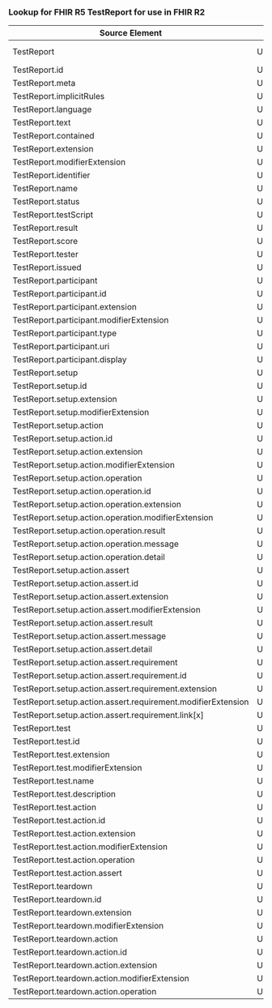### Lookup for FHIR R5 TestReport for use in FHIR R2

| Source Element | Usage | Target |
| -------------- | ----- | ------ |
| TestReport | UseExtension | http://hl7.org/fhir/5.0/StructureDefinition/extension-TestReport |
| TestReport.id | UseExtensionFromAncestor | - |
| TestReport.meta | UseExtensionFromAncestor | - |
| TestReport.implicitRules | UseExtensionFromAncestor | - |
| TestReport.language | UseExtensionFromAncestor | - |
| TestReport.text | UseExtensionFromAncestor | - |
| TestReport.contained | UseExtensionFromAncestor | - |
| TestReport.extension | UseExtensionFromAncestor | - |
| TestReport.modifierExtension | UseExtensionFromAncestor | - |
| TestReport.identifier | UseExtensionFromAncestor | - |
| TestReport.name | UseExtensionFromAncestor | - |
| TestReport.status | UseExtensionFromAncestor | - |
| TestReport.testScript | UseExtensionFromAncestor | - |
| TestReport.result | UseExtensionFromAncestor | - |
| TestReport.score | UseExtensionFromAncestor | - |
| TestReport.tester | UseExtensionFromAncestor | - |
| TestReport.issued | UseExtensionFromAncestor | - |
| TestReport.participant | UseExtensionFromAncestor | - |
| TestReport.participant.id | UseExtensionFromAncestor | - |
| TestReport.participant.extension | UseExtensionFromAncestor | - |
| TestReport.participant.modifierExtension | UseExtensionFromAncestor | - |
| TestReport.participant.type | UseExtensionFromAncestor | - |
| TestReport.participant.uri | UseExtensionFromAncestor | - |
| TestReport.participant.display | UseExtensionFromAncestor | - |
| TestReport.setup | UseExtensionFromAncestor | - |
| TestReport.setup.id | UseExtensionFromAncestor | - |
| TestReport.setup.extension | UseExtensionFromAncestor | - |
| TestReport.setup.modifierExtension | UseExtensionFromAncestor | - |
| TestReport.setup.action | UseExtensionFromAncestor | - |
| TestReport.setup.action.id | UseExtensionFromAncestor | - |
| TestReport.setup.action.extension | UseExtensionFromAncestor | - |
| TestReport.setup.action.modifierExtension | UseExtensionFromAncestor | - |
| TestReport.setup.action.operation | UseExtensionFromAncestor | - |
| TestReport.setup.action.operation.id | UseExtensionFromAncestor | - |
| TestReport.setup.action.operation.extension | UseExtensionFromAncestor | - |
| TestReport.setup.action.operation.modifierExtension | UseExtensionFromAncestor | - |
| TestReport.setup.action.operation.result | UseExtensionFromAncestor | - |
| TestReport.setup.action.operation.message | UseExtensionFromAncestor | - |
| TestReport.setup.action.operation.detail | UseExtensionFromAncestor | - |
| TestReport.setup.action.assert | UseExtensionFromAncestor | - |
| TestReport.setup.action.assert.id | UseExtensionFromAncestor | - |
| TestReport.setup.action.assert.extension | UseExtensionFromAncestor | - |
| TestReport.setup.action.assert.modifierExtension | UseExtensionFromAncestor | - |
| TestReport.setup.action.assert.result | UseExtensionFromAncestor | - |
| TestReport.setup.action.assert.message | UseExtensionFromAncestor | - |
| TestReport.setup.action.assert.detail | UseExtensionFromAncestor | - |
| TestReport.setup.action.assert.requirement | UseExtensionFromAncestor | - |
| TestReport.setup.action.assert.requirement.id | UseExtensionFromAncestor | - |
| TestReport.setup.action.assert.requirement.extension | UseExtensionFromAncestor | - |
| TestReport.setup.action.assert.requirement.modifierExtension | UseExtensionFromAncestor | - |
| TestReport.setup.action.assert.requirement.link[x] | UseExtensionFromAncestor | - |
| TestReport.test | UseExtensionFromAncestor | - |
| TestReport.test.id | UseExtensionFromAncestor | - |
| TestReport.test.extension | UseExtensionFromAncestor | - |
| TestReport.test.modifierExtension | UseExtensionFromAncestor | - |
| TestReport.test.name | UseExtensionFromAncestor | - |
| TestReport.test.description | UseExtensionFromAncestor | - |
| TestReport.test.action | UseExtensionFromAncestor | - |
| TestReport.test.action.id | UseExtensionFromAncestor | - |
| TestReport.test.action.extension | UseExtensionFromAncestor | - |
| TestReport.test.action.modifierExtension | UseExtensionFromAncestor | - |
| TestReport.test.action.operation | UseExtensionFromAncestor | - |
| TestReport.test.action.assert | UseExtensionFromAncestor | - |
| TestReport.teardown | UseExtensionFromAncestor | - |
| TestReport.teardown.id | UseExtensionFromAncestor | - |
| TestReport.teardown.extension | UseExtensionFromAncestor | - |
| TestReport.teardown.modifierExtension | UseExtensionFromAncestor | - |
| TestReport.teardown.action | UseExtensionFromAncestor | - |
| TestReport.teardown.action.id | UseExtensionFromAncestor | - |
| TestReport.teardown.action.extension | UseExtensionFromAncestor | - |
| TestReport.teardown.action.modifierExtension | UseExtensionFromAncestor | - |
| TestReport.teardown.action.operation | UseExtensionFromAncestor | - |
